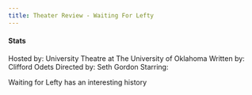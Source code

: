 ```yaml
---
title: Theater Review - Waiting For Lefty
---
```


#### Stats

Hosted by: University Theatre at The University of Oklahoma
Written by: Clifford Odets 
Directed by: Seth Gordon
Starring:

Waiting for Lefty has an interesting history

